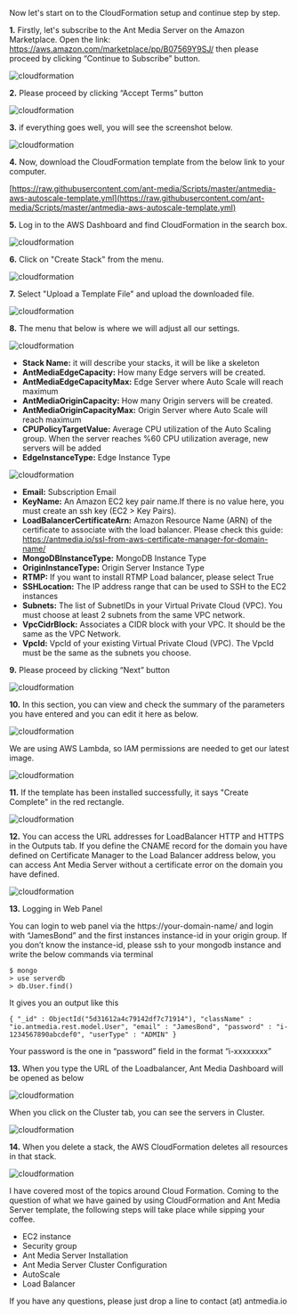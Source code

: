 Now let's start on to the CloudFormation setup and continue step by step.

**1.** Firstly, let's subscribe to the Ant Media Server on the Amazon Marketplace. Open the link: https://aws.amazon.com/marketplace/pp/B07569Y9SJ/ then please proceed by clicking “Continue to Subscribe” button.

![cloudformation](images/cloudformation/cloudformation-marketplace-1.png)

**2.** Please proceed by clicking “Accept Terms” button

![cloudformation](images/cloudformation/cloudformation-marketplace-2.png)

**3.** if everything goes well, you will see the screenshot below.

![cloudformation](images/cloudformation/cloudformation-marketplace-3.png)

**4.** Now, download the CloudFormation template from the below link to your computer.

[https://raw.githubusercontent.com/ant-media/Scripts/master/antmedia-aws-autoscale-template.yml](https://raw.githubusercontent.com/ant-media/Scripts/master/antmedia-aws-autoscale-template.yml)

**5.** Log in to the AWS Dashboard and find CloudFormation in the search box.

![cloudformation](images/cloudformation/AntMedia-CloudFormation-1.png)

**6.** Click on "Create Stack" from the menu.

![cloudformation](images/cloudformation/AntMedia-CloudFormation-2.png)

**7.** Select "Upload a Template File" and upload the downloaded file.

![cloudformation](images/cloudformation/AntMedia-CloudFormation-3.png)

**8.** The menu that below is where we will adjust all our settings.

![cloudformation](images/cloudformation/AntMedia-CloudFormation-4.png)

- **Stack Name:** it will describe your stacks, it will be like a skeleton
- **AntMediaEdgeCapacity:** How many Edge servers will be created.
- **AntMediaEdgeCapacityMax:** Edge Server where Auto Scale will reach maximum
- **AntMediaOriginCapacity:** How many Origin servers will be created.
- **AntMediaOriginCapacityMax:** Origin Server where Auto Scale will reach maximum
- **CPUPolicyTargetValue:** Average CPU utilization of the Auto Scaling group. When the server reaches %60 CPU utilization average, new servers will be added
- **EdgeInstanceType:** Edge Instance Type

![cloudformation](images/cloudformation/AntMedia-CloudFormation-4-1.png)

- **Email:** Subscription Email
- **KeyName:** An Amazon EC2 key pair name.If there is no value here, you must create an ssh key (EC2 > Key Pairs).
- **LoadBalancerCertificateArn:** Amazon Resource Name (ARN) of the certificate to associate with the load balancer. Please check this guide: https://antmedia.io/ssl-from-aws-certificate-manager-for-domain-name/
- **MongoDBInstanceType:** MongoDB Instance Type
- **OriginInstanceType:** Origin Server Instance Type
- **RTMP:** If you want to install RTMP Load balancer, please select True
- **SSHLocation:** The IP address range that can be used to SSH to the EC2 instances
- **Subnets:** The list of SubnetIDs in your Virtual Private Cloud (VPC). You must choose at least 2 subnets from the same VPC network.
- **VpcCidrBlock:** Associates a CIDR block with your VPC. It should be the same as the VPC Network.
- **VpcId:** VpcId of your existing Virtual Private Cloud (VPC). The VpcId must be the same as the subnets you choose.

**9.** Please proceed by clicking “Next” button

![cloudformation](images/cloudformation/AntMedia-CloudFormation-5.png)

**10.** In this section, you can view and check the summary of the parameters you have entered and you can edit it here as below.

![cloudformation](images/cloudformation/AntMedia-CloudFormation-6.png)

We are using AWS Lambda, so IAM permissions are needed to get our latest image.

![cloudformation](images/cloudformation/AntMedia-CloudFormation-6-1.png)

**11.** If the template has been installed successfully, it says "Create Complete" in the red rectangle.

![cloudformation](images/cloudformation/AntMedia-CloudFormation-7.png)

**12.** You can access the URL addresses for LoadBalancer HTTP and HTTPS in the Outputs tab. If you define the CNAME record for the domain you have defined on Certificate Manager to the Load Balancer address below, you can access Ant Media Server without a certificate error on the domain you have defined.

![cloudformation](images/cloudformation/AntMedia-CloudFormation-8.png)

**13.** Logging in Web Panel

You can login to web panel via the https://your-domain-name/ and login with “JamesBond” and the first instances  instance-id in your origin group. If you don’t know the instance-id, please ssh to your mongodb instance and write the below commands via terminal

```
$ mongo
> use serverdb
> db.User.find()
```

It gives you an output like this

`{ "_id" : ObjectId("5d31612a4c79142df7c71914"), "className" : "io.antmedia.rest.model.User", "email" : "JamesBond", "password" : "i-1234567890abcdef0", "userType" : "ADMIN" }`

Your password is the one in “password” field in the format “i-xxxxxxxx”

**13.** When you type the URL of the Loadbalancer, Ant Media Dashboard will be opened as below

![cloudformation](images/cloudformation/login.png)

When you click on the Cluster tab, you can see the servers in Cluster.

![cloudformation](images/cloudformation/AntMedia-CloudFormation-9.png)

**14.** When you delete a stack, the AWS CloudFormation deletes all resources in that stack.

![cloudformation](images/cloudformation/AntMedia-CloudFormation-10.png)

I have covered most of the topics around Cloud Formation. Coming to the question of what we have gained by using CloudFormation and Ant Media Server template, the following steps will take place while sipping your coffee.

- EC2 instance
- Security group
- Ant Media Server Installation
- Ant Media Server Cluster Configuration
- AutoScale
- Load Balancer

If you have any questions, please just drop a line to contact (at) antmedia.io

